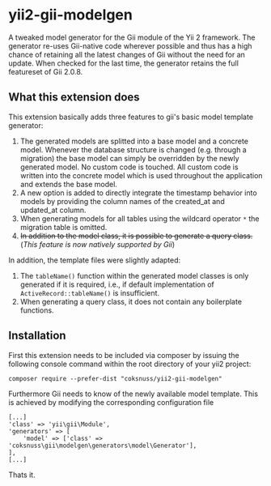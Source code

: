 yii2-gii-modelgen
=================

A tweaked model generator for the Gii module of the Yii 2 framework.
The generator re-uses Gii-native code wherever possible and thus has a high chance of retaining all the latest changes of Gii without the need for an update. When checked for the last time, the generator retains the full featureset of Gii 2.0.8.

What this extension does
------------------------

This extension basically adds three features to gii's basic model template generator:

1. The generated models are splitted into a base model and a concrete model. Whenever the database structure is changed (e.g. through a migration) the base model can simply be overridden by the newly generated model. No custom code is touched. All custom code is written into the concrete model which is used throughout the application and extends the base model.
2. A new option is added to directly integrate the timestamp behavior into models by providing the column names of the created_at and updated_at column.
3. When generating models for all tables using the wildcard operator `*` the migration table is omitted.
4. ~~In addition to the model class, it is possible to generate a query class.~~ (_This feature is now natively supported by Gii_)

In addition, the template files were slightly adapted:

1. The `tableName()` function within the generated model classes is only generated if it is required, i.e., if default implementation of `ActiveRecord::tableName()` is insufficient.
2. When generating a query class, it does not contain any boilerplate functions.

Installation
------------

First this extension needs to be included via composer by issuing the following console command within the root directory of your yii2 project:

~~~
composer require --prefer-dist "coksnuss/yii2-gii-modelgen"
~~~

Furthermore Gii needs to know of the newly available model template. This is achieved by modifying the corresponding configuration file

~~~
[...]
'class' => 'yii\gii\Module',
'generators' => [
    'model' => ['class' => 'coksnuss\gii\modelgen\generators\model\Generator'],
],
[...]
~~~

Thats it.
